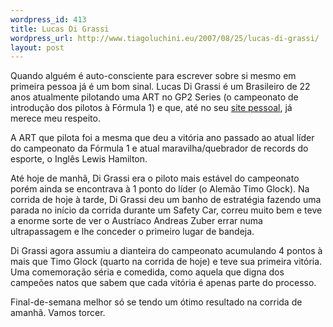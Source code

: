 ```yaml
--- 
wordpress_id: 413
title: Lucas Di Grassi
wordpress_url: http://www.tiagoluchini.eu/2007/08/25/lucas-di-grassi/
layout: post
---
```

Quando alguém é auto-consciente para escrever sobre si mesmo em primeira pessoa já é um bom sinal. Lucas Di Grassi é um Brasileiro de 22 anos atualmente pilotando uma ART no GP2 Series (o campeonato de introdução dos pilotos à Fórmula 1) e que, até no seu <a href="http://lucasdigrassi.com.br/" target="_blank">site pessoal</a>, já merece meu respeito.

A ART que pilota foi a mesma que deu a vitória ano passado ao atual líder do campeonato da Fórmula 1 e atual maravilha/quebrador de records do esporte, o Inglês Lewis Hamilton.

Até hoje de manhã, Di Grassi era o piloto mais estável do campeonato porém ainda se encontrava à 1 ponto do líder (o Alemão Timo Glock). Na corrida de hoje à tarde, Di Grassi deu um banho de estratégia fazendo uma parada no início da corrida durante um Safety Car, correu muito bem e teve a enorme sorte de ver o Austríaco Andreas Zuber errar numa ultrapassagem e lhe conceder o primeiro lugar de bandeja.

Di Grassi agora assumiu a dianteira do campeonato acumulando 4 pontos à mais que Timo Glock (quarto na corrida de hoje) e teve sua primeira vitória. Uma comemoração séria e comedida, como aquela que digna dos campeões natos que sabem que cada vitória é apenas parte do processo.

Final-de-semana melhor só se tendo um ótimo resultado na corrida de amanhã. Vamos torcer.
